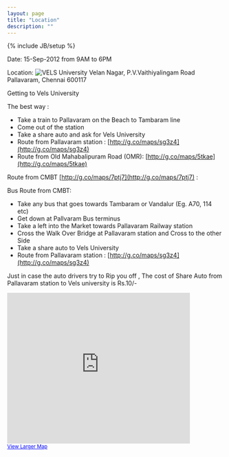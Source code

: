 ```yaml
---
layout: page
title: "Location"
description: ""
---
```

{% include JB/setup %}

Date: 15-Sep-2012 from 9AM to 6PM


Location:
![VELS University](http://jugchennai.in/chennaijavasummit/images/Vels-Univ-Logo.png "")
Velan Nagar, P.V.Vaithiyalingam Road<br/>
Pallavaram, Chennai 600117


Getting to Vels University

The best way :

 - Take a train to Pallavaram on the Beach to Tambaram line
 - Come out of the station 
 - Take a share auto and ask for Vels University
 - Route from Pallavaram station : [http://g.co/maps/sg3z4](http://g.co/maps/sg3z4)
 - Route from Old Mahabalipuram Road (OMR): [http://g.co/maps/5tkae](http://g.co/maps/5tkae)

Route from CMBT [http://g.co/maps/7ptj7](http://g.co/maps/7ptj7) :

Bus Route from CMBT:

 - Take any bus that goes towards Tambaram or Vandalur (Eg. A70, 114 etc)
 - Get down at Pallvaram Bus terminus 
 - Take a left into the Market towards Pallavaram Railway station
 - Cross the Walk Over Bridge at Pallavaram station and Cross to the other Side
 - Take a share auto to Vels University 
 - Route from Pallavaram station : [http://g.co/maps/sg3z4](http://g.co/maps/sg3z4)

Just in case the auto drivers try to Rip you off , The cost of Share Auto from Pallavaram station to Vels university is Rs.10/-



<iframe width="425" height="350" frameborder="0" scrolling="no" marginheight="0" marginwidth="0" src="http://maps.google.co.in/maps?q=Vels+College+of+Science+%26+Physiotherapy&amp;hl=en&amp;ie=UTF8&amp;view=map&amp;cid=11596556925808437660&amp;ll=12.956488,80.160965&amp;spn=0.006295,0.006295&amp;t=m&amp;iwloc=A&amp;output=embed"></iframe><br /><small><a href="http://maps.google.co.in/maps?q=Vels+College+of+Science+%26+Physiotherapy&amp;hl=en&amp;ie=UTF8&amp;view=map&amp;cid=11596556925808437660&amp;ll=12.956488,80.160965&amp;spn=0.006295,0.006295&amp;t=m&amp;iwloc=A&amp;source=embed" style="color:#0000FF;text-align:left">View Larger Map</a></small>

